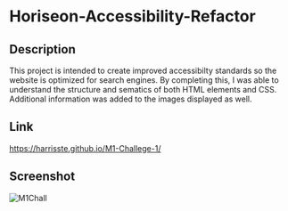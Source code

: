 # Horiseon-Accessibility-Refactor

## Description
This project is intended to create improved accessibilty standards so the website is optimized for search engines. By completing this, I was able to understand the structure and sematics of both HTML elements and CSS. Additional information was added to the images displayed as well. 

## Link
https://harrisste.github.io/M1-Challege-1/

## Screenshot
![M1Chall](https://user-images.githubusercontent.com/126029841/226766177-1481a745-8732-438a-82d5-2cc492da0c07.PNG)
